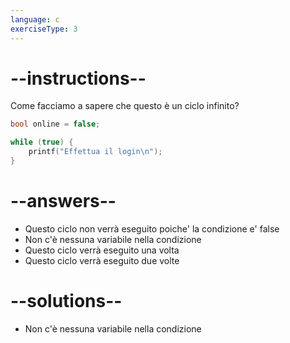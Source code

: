 ```yaml
---
language: c
exerciseType: 3
---
```


# --instructions--

Come facciamo a sapere che questo è un ciclo infinito?
```c
bool online = false;

while (true) {
    printf("Effettua il login\n");
}
```

# --answers--

- Questo ciclo non verrà eseguito poiche' la condizione e' false
- Non c'è nessuna variabile nella condizione
- Questo ciclo verrà eseguito una volta
- Questo ciclo verrà eseguito due volte

# --solutions--

- Non c'è nessuna variabile nella condizione
